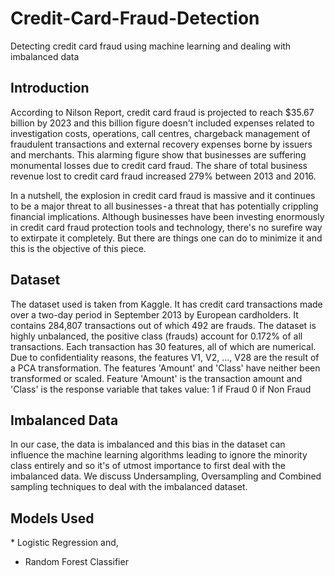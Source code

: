 # Credit-Card-Fraud-Detection
Detecting credit card fraud using machine learning and dealing with imbalanced data

<h2> Introduction </h2>
According to Nilson Report, credit card fraud is projected to reach $35.67 billion by 2023 and this billion figure doesn't included expenses related to investigation costs, operations, call centres, chargeback management of fraudulent transactions and external recovery expenses borne by issuers and merchants. This alarming figure show that businesses are suffering monumental losses due to credit card fraud. The share of total business revenue lost to credit card fraud increased 279% between 2013 and 2016. 


In a nutshell, the explosion in credit card fraud is massive and it continues to be a major threat to all businesses - a threat that has potentially crippling financial implications. Although businesses have been investing enormously in credit card fraud protection tools and technology, there's no surefire way to extirpate it completely. But there are things one can do to minimize it and this is the objective of this piece.

<h2> Dataset </h2>
The dataset used is taken from Kaggle. It has credit card transactions made over a two-day period in September 2013 by European cardholders. It contains 284,807 transactions out of which 492 are frauds. The dataset is highly unbalanced, the positive class (frauds) account for 0.172% of all transactions. Each transaction has 30 features, all of which are numerical. Due to confidentiality reasons, the features V1, V2, ..., V28 are the result of a PCA transformation. The features 'Amount' and 'Class' have neither been transformed or scaled. Feature 'Amount' is the transaction amount and 'Class' is the response variable that takes value:
1 if Fraud
0 if Non Fraud

<h2> Imbalanced Data </h2>
In our case, the data is imbalanced and this bias in the dataset can influence the machine learning algorithms leading to ignore the minority class entirely and so it's of utmost importance to first deal with the imbalanced data. We discuss Undersampling, Oversampling and Combined sampling techniques to deal with the imbalanced dataset.

<h2> Models Used </h2>
* Logistic Regression and,

* Random Forest Classifier

